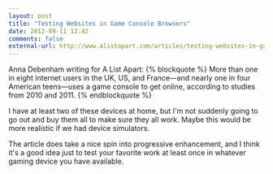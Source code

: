 ```yaml
---
layout: post
title: "Testing Websites in Game Console Browsers"
date: 2012-09-11 12:42
comments: false
external-url: http://www.alistapart.com/articles/testing-websites-in-game-console-browsers/
---
```

Anna Debenham writing for A List Apart:
{% blockquote %}
More than one in eight internet users in the UK, US, and France—and nearly one in four American teens—uses a game console to get online, according to studies from 2010 and 2011.
{% endblockquote %}

I have at least two of these devices at home, but I'm not suddenly going to go out and buy them all to make sure they all work. Maybe this would be more realistic if we had device simulators.

The article does take a nice spin into progressive enhancement, and I think it's a good idea just to test your favorite work at least once in whatever gaming device you have available.